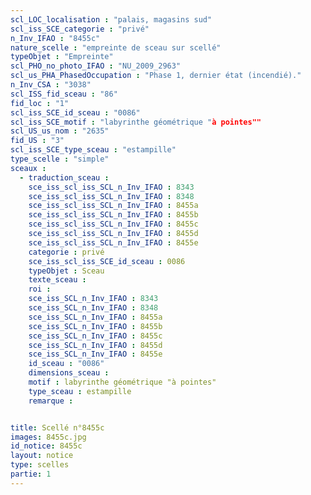 ```yaml
---
scl_LOC_localisation : "palais, magasins sud"
scl_iss_SCE_categorie : "privé"
n_Inv_IFAO : "8455c"
nature_scelle : "empreinte de sceau sur scellé"
typeObjet : "Empreinte"
scl_PHO_no_photo_IFAO : "NU_2009_2963"
scl_us_PHA_PhasedOccupation : "Phase 1, dernier état (incendié)."
n_Inv_CSA : "3038"
scl_ISS_fid_sceau : "86"
fid_loc : "1"
scl_iss_SCE_id_sceau : "0086"
scl_iss_SCE_motif : "labyrinthe géométrique "à pointes""
scl_US_us_nom : "2635"
fid_US : "3"
scl_iss_SCE_type_sceau : "estampille"
type_scelle : "simple"
sceaux :
  - traduction_sceau : 
    sce_iss_scl_iss_SCL_n_Inv_IFAO : 8343
    sce_iss_scl_iss_SCL_n_Inv_IFAO : 8348
    sce_iss_scl_iss_SCL_n_Inv_IFAO : 8455a
    sce_iss_scl_iss_SCL_n_Inv_IFAO : 8455b
    sce_iss_scl_iss_SCL_n_Inv_IFAO : 8455c
    sce_iss_scl_iss_SCL_n_Inv_IFAO : 8455d
    sce_iss_scl_iss_SCL_n_Inv_IFAO : 8455e
    categorie : privé
    sce_iss_scl_iss_SCE_id_sceau : 0086
    typeObjet : Sceau
    texte_sceau : 
    roi : 
    sce_iss_SCL_n_Inv_IFAO : 8343
    sce_iss_SCL_n_Inv_IFAO : 8348
    sce_iss_SCL_n_Inv_IFAO : 8455a
    sce_iss_SCL_n_Inv_IFAO : 8455b
    sce_iss_SCL_n_Inv_IFAO : 8455c
    sce_iss_SCL_n_Inv_IFAO : 8455d
    sce_iss_SCL_n_Inv_IFAO : 8455e
    id_sceau : "0086"
    dimensions_sceau : 
    motif : labyrinthe géométrique "à pointes"
    type_sceau : estampille
    remarque : 


title: Scellé n°8455c
images: 8455c.jpg
id_notice: 8455c
layout: notice
type: scelles
partie: 1
---
```

